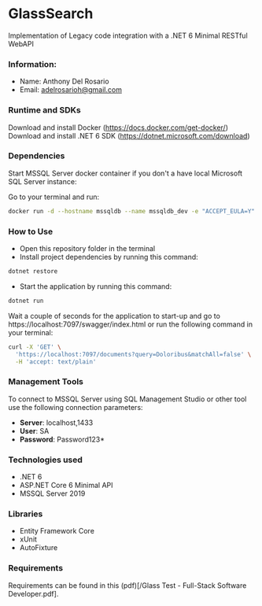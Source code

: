 # GlassSearch
Implementation of Legacy code integration with a .NET 6 Minimal RESTful WebAPI 

### Information:
- Name: Anthony Del Rosario
- Email: adelrosarioh@gmail.com

### Runtime and SDKs
Download and install Docker (https://docs.docker.com/get-docker/)
Download and install .NET 6 SDK (https://dotnet.microsoft.com/download)

### Dependencies
Start MSSQL Server docker container if you don't a have local Microsoft SQL Server instance:

Go to your terminal and run:
```sh
docker run -d --hostname mssqldb --name mssqldb_dev -e "ACCEPT_EULA=Y" -e "SA_PASSWORD=Password123*" -p 14331:1433 mcr.microsoft.com/mssql/server
```

### How to Use
- Open this repository folder in the terminal
- Install project dependencies by running this command:
```sh
dotnet restore
```
  
- Start the application by running this command:
```sh
dotnet run
```

Wait a couple of seconds for the application to start-up and go to https://localhost:7097/swagger/index.html or run the following command in your terminal:
```sh
curl -X 'GET' \
  'https://localhost:7097/documents?query=Doloribus&matchAll=false' \
  -H 'accept: text/plain'
```

### Management Tools
To connect to MSSQL Server using SQL Management Studio or other tool use the following connection parameters:
- **Server**: localhost,1433
- **User**: SA
- **Password**: Password123*

### Technologies used

- .NET 6
- ASP.NET Core 6 Minimal API
- MSSQL Server 2019

### Libraries

- Entity Framework Core
- xUnit
- AutoFixture

### Requirements
Requirements can be found in this (pdf)[/Glass Test - Full-Stack Software Developer.pdf].

